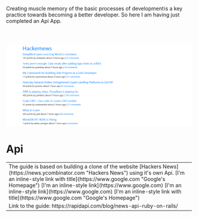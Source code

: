 Creating muscle memory of the basic processes of development is a key practice towards becoming a better developer. So here I am having just completed an Api App.
<br/>
<br/>
# ![WebApp](https://github.com/The-Flying-Dev/Hackernews-Api/blob/main/app/assets/images/The%20Hacker%20News%20API.png)
# Api
<table>
<tr>
<td>
 The guide is based on building a clone of the website [Hackers News](https://news.ycombinator.com "Hackers News") using it's own Api.
 [I'm an inline-style link with title](https://www.google.com "Google's Homepage")
 [I'm an inline-style link](https://www.google.com)
 [I'm an inline-style link](https://www.google.com)
[I'm an inline-style link with title](https://www.google.com "Google's Homepage")
</td>
</tr>
 <tr>
<td>
 Link to the guide: https://rapidapi.com/blog/news-api-ruby-on-rails/
</td>
</tr>
</table>
















